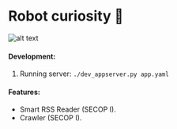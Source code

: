 # Robot curiosity :space_invader:

![alt text](https://github.com/nmcode/curiosity/blob/master/docs/img/curiosity.jpeg?raw=true)


#### **Development:**

1. Running server: `./dev_appserver.py app.yaml ` 

#### **Features**:

- Smart RSS Reader (SECOP I).
- Crawler (SECOP I).
